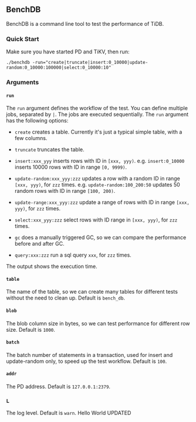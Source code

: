 ## BenchDB

BenchDB is a command line tool to test the performance of TiDB.

### Quick Start

Make sure you have started PD and TiKV, then run:

```
./benchdb -run="create|truncate|insert:0_10000|update-random:0_10000:100000|select:0_10000:10"
```


### Arguments

#### `run`
The `run` argument defines the workflow of the test. You can define
multiple jobs, separated by `|`. The jobs are executed sequentially.
The `run` argument has the following options:
 
* `create` creates a table. Currently it's just a typical simple table, with a few columns.

* `truncate` truncates the table.

* `insert:xxx_yyy` inserts rows with ID in `[xxx, yyy)`.
 e.g. `insert:0_10000` inserts 10000 rows with ID in range  `[0, 9999)`.
   
* `update-random:xxx_yyy:zzz` updates a row with a random ID in range `[xxx, yyy)`, for `zzz` times.
 e.g. `update-random:100_200:50` updates 50 random rows with ID in range `[100, 200)`.
 
* `update-range:xxx_yyy:zzz` update a range of rows with ID in range `[xxx, yyy)`, for `zzz` times. 
  
* `select:xxx_yyy:zzz` select rows with ID range in `[xxx, yyy)`, for `zzz` times.

* `gc` does a manually triggered GC, so we can compare the performance before and after GC.

* `query:xxx:zzz` run a sql query `xxx`, for `zzz` times.
 
 The output shows the execution time.
 
#### `table`

The name of the table, so we can create many tables for different tests without the need to clean up.
Default is `bench_db`.
  
#### `blob`

The blob column size in bytes, so we can test performance for different row size.
Default is `1000`.

#### `batch`

The batch number of statements in a transaction, used for insert and update-random only, to speed up the test workflow.
Default is `100`.

#### `addr`

The PD address. Default is `127.0.0.1:2379`.

### `L`

The log level. Default is `warn`.
Hello World UPDATED
